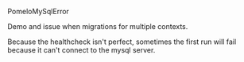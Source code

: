 PomeloMySqlError

Demo and issue when migrations for multiple contexts.

Because the healthcheck isn't perfect, sometimes the first run will fail because it can't connect to the mysql server.